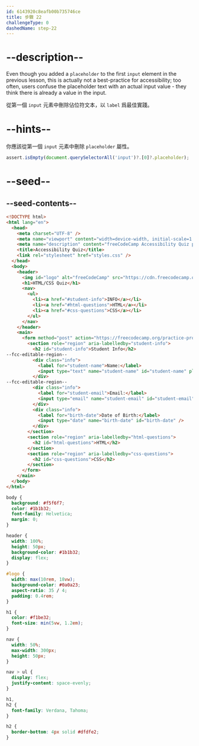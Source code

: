 ```yaml
---
id: 6143920c8eafb00b735746ce
title: 步驟 22
challengeType: 0
dashedName: step-22
---
```


# --description--

Even though you added a `placeholder` to the first `input` element in the previous lesson, this is actually not a best-practice for accessibility; too often, users confuse the placeholder text with an actual input value - they think there is already a value in the input.

從第一個 `input` 元素中刪除佔位符文本，以 `label` 爲最佳實踐。

# --hints--

你應該從第一個 `input` 元素中刪除 `placeholder` 屬性。

```js
assert.isEmpty(document.querySelectorAll('input')?.[0]?.placeholder);
```

# --seed--

## --seed-contents--

```html
<!DOCTYPE html>
<html lang="en">
  <head>
    <meta charset="UTF-8" />
    <meta name="viewport" content="width=device-width, initial-scale=1.0" />
    <meta name="description" content="freeCodeCamp Accessibility Quiz practice project" />
    <title>Accessibility Quiz</title>
    <link rel="stylesheet" href="styles.css" />
  </head>
  <body>
    <header>
      <img id="logo" alt="freeCodeCamp" src="https://cdn.freecodecamp.org/platform/universal/fcc_primary.svg">
      <h1>HTML/CSS Quiz</h1>
      <nav>
        <ul>
          <li><a href="#student-info">INFO</a></li>
          <li><a href="#html-questions">HTML</a></li>
          <li><a href="#css-questions">CSS</a></li>
        </ul>
      </nav>
    </header>
    <main>
      <form method="post" action="https://freecodecamp.org/practice-project/accessibility-quiz">
        <section role="region" aria-labelledby="student-info">
          <h2 id="student-info">Student Info</h2>
--fcc-editable-region--
          <div class="info">
            <label for="student-name">Name:</label>
            <input type="text" name="student-name" id="student-name" placeholder="e.g. Quincy Larson" />
          </div>
--fcc-editable-region--
          <div class="info">
            <label for="student-email">Email:</label>
            <input type="email" name="student-email" id="student-email" />
          </div>
          <div class="info">
            <label for="birth-date">Date of Birth:</label>
            <input type="date" name="birth-date" id="birth-date" />
          </div>
        </section>
        <section role="region" aria-labelledby="html-questions">
          <h2 id="html-questions">HTML</h2>
        </section>
        <section role="region" aria-labelledby="css-questions">
          <h2 id="css-questions">CSS</h2>
        </section>
      </form>
    </main>
  </body>
</html>

```

```css
body {
  background: #f5f6f7;
  color: #1b1b32;
  font-family: Helvetica;
  margin: 0;
}

header {
  width: 100%;
  height: 50px;
  background-color: #1b1b32;
  display: flex;
}

#logo {
  width: max(10rem, 18vw);
  background-color: #0a0a23;
  aspect-ratio: 35 / 4;
  padding: 0.4rem;
}

h1 {
  color: #f1be32;
  font-size: min(5vw, 1.2em);
}

nav {
  width: 50%;
  max-width: 300px;
  height: 50px;
}

nav > ul {
  display: flex;
  justify-content: space-evenly;
}

h1,
h2 {
  font-family: Verdana, Tahoma;
}

h2 {
  border-bottom: 4px solid #dfdfe2;
}

```

